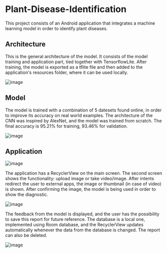# Plant-Disease-Identification

This project consists of an Android application that integrates a machine learning model in order to identify plant diseases.

## Architecture

This is the general architecture of the model. It consists of the model training and application part, tied together with TensorflowLite.
After training, the model is exported as a tflite file and then added to the application's resources folder, where it can be used locally.

![image](https://drive.google.com/uc?export=view&id=1xJ07x6EilwBZ1h28krwmnrjn8qiioiv2)

## Model

The model is trained with a combination of 5 datesets found online, in order to improve its accuracy on real world examples.
The architecture of the CNN was inspired by AlexNet, and the model was trained from scratch. The final accuracy is 95.21% for training, 93.46% for validation.

![image](https://drive.google.com/uc?export=view&id=1W-Z5LFRoqLYqeDfBHCd0GRx0XAaAy9YT)

## Application

![image](https://drive.google.com/uc?export=view&id=1rWU8LtlB0BEJcE0ohFy_t2RV6ImBV0mi)

The application has a RecyclerView on the main screen. The second screen shows the functionality: upload image or take video/image. After intents redirect the user to external apps, the image or thumbnail (in case of video) is shown. After confirming the image, the model is being used in order to show the diagnostic.

![image](https://drive.google.com/uc?export=view&id=1YAp2mZosS4f7IGPdXOVkl27IxHOwNrBL)

The feedback from the model is displayed, and the user has the possibility to save this report for future reference. The database is a local one, implemented using Room database, and the RecyclerView updates automatically whenever the data from the database is changed. The report can also be deleted.

![image](https://drive.google.com/uc?export=view&id=1ZlKs6gt-5aoWPKHcFhDvp2ZRX3htqlL1)
